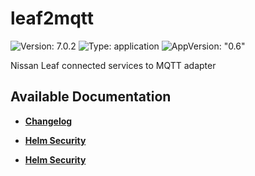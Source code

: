# leaf2mqtt

![Version: 7.0.2](https://img.shields.io/badge/Version-7.0.2-informational?style=flat-square) ![Type: application](https://img.shields.io/badge/Type-application-informational?style=flat-square) ![AppVersion: "0.6"](https://img.shields.io/badge/AppVersion-"0.6"-informational?style=flat-square)

Nissan Leaf connected services to MQTT adapter

## Available Documentation

- [**Changelog**](CHANGELOG)

- [**Helm Security**](container-security)

- [**Helm Security**](helm-security)

